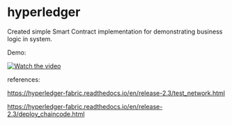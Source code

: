# hyperledger
Created simple Smart Contract implementation for demonstrating business logic in system.

Demo:

[![Watch the video](https://img.youtube.com/vi/tiXL-jM09qI/hqdefault.jpg)](https://youtu.be/tiXL-jM09qI)

references:

https://hyperledger-fabric.readthedocs.io/en/release-2.3/test_network.html

https://hyperledger-fabric.readthedocs.io/en/release-2.3/deploy_chaincode.html
